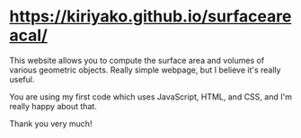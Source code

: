 # https://kiriyako.github.io/surfaceareacal/

This website allows you to compute the surface area and volumes of various geometric objects. Really simple webpage, but I believe it's really useful.

You are using my first code which uses JavaScript, HTML, and CSS, and I'm really happy about that.

Thank you very much!
